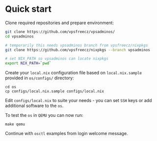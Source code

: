 # Quick start

Clone required repositories and prepare environment:

```bash
git clone https://github.com/vpsfreecz/vpsadminos/
cd vpsadminos

# temporarily this needs vpsadminos branch from vpsfreecz/nixpkgs
git clone https://github.com/vpsfreecz/nixpkgs --branch vpsadminos

# set NIX_PATH so vpsadminos can locate nixpkgs
export NIX_PATH=`pwd`
```

Create your `local.nix` configuration file based on `local.nix.sample` provided in `os/configs/` directory:

```
cd os
cp configs/local.nix.sample configs/local.nix
```

Edit `configs/local.nix` to suite your needs - you can set `SSH` keys or add additional software to the `os`.

To test the `os` in `QEMU` you can now run:

```
make qemu
```

Continue with `osctl` examples from login welcome message.

